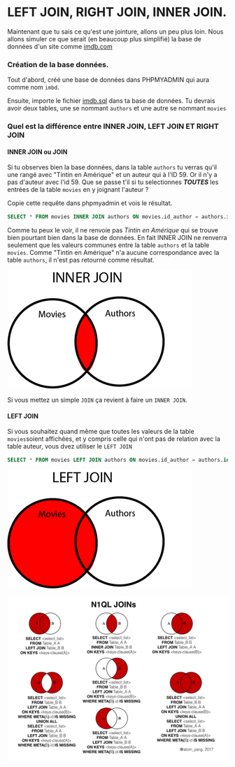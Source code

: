 # LEFT JOIN, RIGHT JOIN, INNER JOIN. 

Maintenant que tu sais ce qu'est une jointure, allons un peu plus loin. 
Nous allons simuler ce que serait (en beaucoup plus simplifié) la base de données d'un site  comme [imdb.com](http://www.imdb.com/)

### Création de la base données. 

Tout d'abord, créé une base de données dans PHPMYADMIN qui aura comme nom ````imbd````.

Ensuite, importe le fichier [imdb.sql](imdb.sql) dans ta base de données. Tu devrais avoir deux tables, une se nommant ```authors``` et une autre se nommant ````movies```` 

### Quel est la différence entre INNER JOIN, LEFT JOIN ET RIGHT JOIN
#### INNER JOIN ou JOIN
Si tu observes bien la base données, dans la table ``authors`` tu verras qu'il une rangé avec "Tintin en Amérique" et un auteur qui à l'ID 59. Or il n'y a pas d'auteur avec l'id 59. Que se passe t'il si tu selectionnes ***TOUTES*** les entrées de la table ````movies```` en y joignant l'auteur ?

Copie cette requête dans phpmyadmin et vois le résultat.

````sql
SELECT * FROM movies INNER JOIN authors ON movies.id_author = authors.id
````

Comme tu peux le voir, il ne renvoie pas *Tintin en Amérique* qui se trouve bien pourtant bien dans la base de données. En fait INNER JOIN ne renverra seulement que les valeurs communes entre la table ```authors``` et la table ```movies```. Comme "Tintin en Amérique" n'a aucune correspondance avec la table ````authors````, il n'est pas retourné comme résultat. 

![relations](./innerjoin.png)

Si vous mettez un simple ``JOIN`` ça revient à faire un  ``INNER JOIN``. 

#### LEFT JOIN 

Si vous souhaitez quand même que toutes les valeurs de la table ```movies```soient affichées, et y compris celle qui n'ont pas de relation avec la table auteur, vous dvez utiliser le ``LEFT JOIN``

````sql
SELECT * FROM movies LEFT JOIN authors ON movies.id_author = authors.id
````

![relations](./leftjoin.png)





![relations](./assets/left-inner-join.jpeg)
